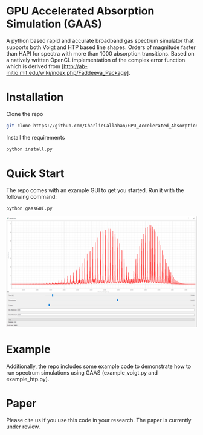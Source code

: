 # GPU Accelerated Absorption Simulation (GAAS)
A python based rapid and accurate broadband gas spectrum simulator that supports both Voigt and HTP based line shapes. Orders of magnitude faster than HAPI for spectra with more than 1000 absorption transitions. Based on a natively written OpenCL implementation of the complex error function which is derived from [http://ab-initio.mit.edu/wiki/index.php/Faddeeva_Package]. 

# Installation
Clone the repo
```bash
git clone https://github.com/CharlieCallahan/GPU_Accelerated_Absorption_Sim.git
```
Install the requirements
```bash
python install.py
```

# Quick Start
The repo comes with an example GUI to get you started. Run it with the following command:
```bash
python gaasGUI.py
```
![Alt Text](./assets/GAAS_GUI.png?raw=true "Title")

# Example
Additionally, the repo includes some example code to demonstrate how to run spectrum simulations using GAAS (example_voigt.py and example_htp.py).

# Paper
Please cite us if you use this code in your research. The paper is currently under review.